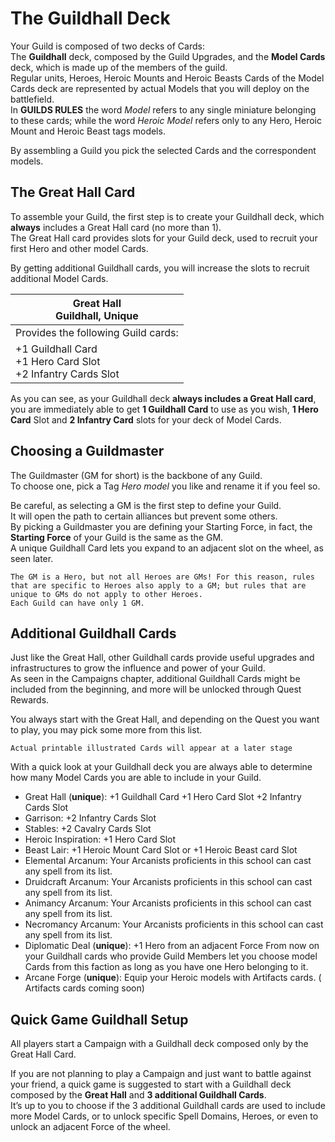 The Guildhall Deck
==================

Your Guild is composed of two decks of Cards:  
The **Guildhall** deck, composed by the Guild Upgrades, and the **Model Cards** deck, which is made up of the members of the guild.  
Regular units, Heroes, Heroic Mounts and Heroic Beasts Cards of the Model Cards deck are represented by actual Models that you will deploy on the battlefield.  
In **GUILDS RULES** the word _Model_ refers to any single miniature belonging to these cards; while the word _Heroic Model_ refers only to any Hero, Heroic Mount and Heroic Beast tags models.  

By assembling a Guild you pick the selected Cards and the correspondent models.

## The Great Hall Card

To assemble your Guild, the first step is to create your Guildhall deck, which **always** includes a Great Hall card (no more than 1).  
The Great Hall card provides slots for your Guild deck, used to recruit your first Hero and other model Cards.  

By getting additional Guildhall cards, you will increase the slots to recruit additional Model Cards.

<div align="center">

| Great Hall<br>Guildhall, Unique |
|---------------------------------|
| Provides the following Guild cards: |
| +1 Guildhall Card<br>+1 Hero Card Slot<br>+2 Infantry Cards Slot |

</div>

As you can see, as your Guildhall deck **always includes a Great Hall card**, you are immediately able to get **1 Guildhall Card** to use as you wish, **1 Hero Card** Slot and **2 Infantry Card** slots for your deck of Model Cards.  


## Choosing a Guildmaster

The Guildmaster (GM for short) is the backbone of any Guild.  
To choose one, pick a Tag _Hero model_ you like and rename it if you feel so.  

Be careful, as selecting a GM is the first step to define your Guild.  
It will open the path to certain alliances but prevent some others.  
By picking a Guildmaster you are defining your Starting Force, in fact, the **Starting Force** of your Guild is the same as the GM.  
A unique Guildhall Card lets you expand to an adjacent slot on the wheel, as seen later.  

```{note}
The GM is a Hero, but not all Heroes are GMs! For this reason, rules that are specific to Heroes also apply to a GM; but rules that are unique to GMs do not apply to other Heroes.  
Each Guild can have only 1 GM.
```

## Additional Guildhall Cards

Just like the Great Hall, other Guildhall cards provide useful upgrades and infrastructures to grow the influence and power of your Guild.  
As seen in the Campaigns chapter, additional Guildhall Cards might be included from the beginning, and more will be unlocked through Quest Rewards.  

You always start with the Great Hall, and depending on the Quest you want to play, you may pick some more from this list.  

```{note}
Actual printable illustrated Cards will appear at a later stage
```

With a quick look at your Guildhall deck you are always able to determine how many Model Cards you are able to include in your Guild.  

* Great Hall (**unique**):
  +1 Guildhall Card
  +1 Hero Card Slot
  +2 Infantry Cards Slot
* Garrison: +2 Infantry Cards Slot
* Stables: +2 Cavalry Cards Slot
* Heroic Inspiration: +1 Hero Card Slot
* Beast Lair: +1 Heroic Mount Card Slot or +1 Heroic Beast card Slot
* Elemental Arcanum: Your Arcanists
  proficients in this school can cast any spell
  from its list.
* Druidcraft Arcanum: Your Arcanists proficients in this school
  can cast any spell from its list.
* Animancy Arcanum: Your Arcanists proficients in this school
  can cast any spell from its list.
* Necromancy Arcanum: Your Arcanists proficients in this school
  can cast any spell from its list.
* Diplomatic Deal (**unique**): +1 Hero from an adjacent Force
  From now on your Guildhall cards who provide Guild Members let you choose model Cards from this faction as long as you have one Hero belonging to it.
* Arcane Forge (**unique**): Equip your Heroic models with Artifacts cards. ( Artifacts cards coming soon)

## Quick Game Guildhall Setup

All players start a Campaign with a Guildhall deck composed only by the Great Hall Card.  

If you are not planning to play a Campaign and just want to battle against your friend, a quick game is suggested to start with a Guildhall deck composed by the **Great Hall** and **3 additional Guildhall Cards**.  
It’s up to you to choose if the 3 additional Guildhall cards are used to include more Model Cards, or to unlock specific Spell Domains, Heroes, or even to unlock an adjacent Force of the wheel.

